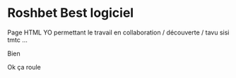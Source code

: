 # Roshbet Best logiciel

Page HTML YO permettant le travail en collaboration / découverte / tavu sisi tmtc ...

Bien

Ok ça roule